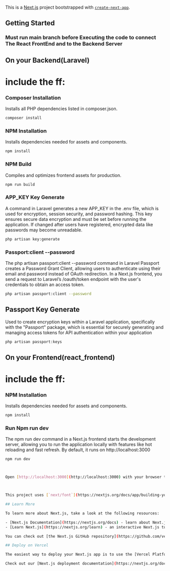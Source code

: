 This is a [Next.js](https://nextjs.org) project bootstrapped with [`create-next-app`](https://nextjs.org/docs/app/api-reference/cli/create-next-app).

## Getting Started

### Must run main branch before Executing the code to connect The React FrontEnd and to the Backend Server

## On your Backend(Laravel)
# include the ff:

### Composer Installation
Installs all PHP dependencies listed in composer.json.
```bash
composer install
```

### NPM Installation
Installs dependencies needed for assets and components.
```bash
npm install
```

### NPM Build
Compiles and optimizes frontend assets for production.
```bash
npm run build
```

### APP_KEY Key Generate 
A command in Laravel generates a new APP_KEY in the .env file, which is used for encryption, session security, and password hashing. This key ensures secure data encryption and must be set before running the application. If changed after users have registered, encrypted data like passwords may become unreadable.
```bash
php artisan key:generate
```

### Passport:client --password 
The php artisan passport:client --password command in Laravel Passport creates a Password Grant Client, allowing users to authenticate using their email and password instead of OAuth redirection. In a Next.js frontend, you send a request to Laravel’s /oauth/token endpoint with the user's credentials to obtain an access token.
```bash
php artisan passport:client --password
```
## Passport Key Generate 
Used to create encryption keys within a Laravel application, specifically with the "Passport" package, which is essential for securely generating and managing access tokens for API authentication within your application
```bash
php artisan passport:keys
```

## On your Frontend(react_frontend)
# include the ff:

### NPM Installation
Installs dependencies needed for assets and components.
```bash
npm install
```

### Run Npm run dev
The npm run dev command in a Next.js frontend starts the development server, allowing you to run the application locally with features like hot reloading and fast refresh. By default, it runs on http://localhost:3000

```bash
npm run dev



Open [http://localhost:3000](http://localhost:3000) with your browser to see the result.



This project uses [`next/font`](https://nextjs.org/docs/app/building-your-application/optimizing/fonts) to automatically optimize and load [Geist](https://vercel.com/font), a new font family for Vercel.

## Learn More

To learn more about Next.js, take a look at the following resources:

- [Next.js Documentation](https://nextjs.org/docs) - learn about Next.js features and API.
- [Learn Next.js](https://nextjs.org/learn) - an interactive Next.js tutorial.

You can check out [the Next.js GitHub repository](https://github.com/vercel/next.js) - your feedback and contributions are welcome!

## Deploy on Vercel

The easiest way to deploy your Next.js app is to use the [Vercel Platform](https://vercel.com/new?utm_medium=default-template&filter=next.js&utm_source=create-next-app&utm_campaign=create-next-app-readme) from the creators of Next.js.

Check out our [Next.js deployment documentation](https://nextjs.org/docs/app/building-your-application/deploying) for more details.
